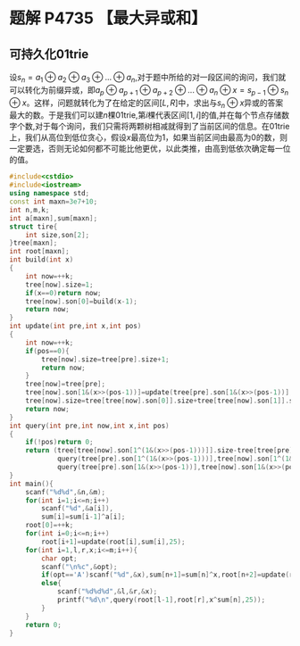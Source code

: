 # 题解 P4735 【最大异或和】

## 可持久化01trie

设$s_n=a_1\oplus a_2\oplus a_3\oplus ...\oplus a_n$,对于题中所给的对一段区间的询问，我们就可以转化为前缀异或，即$a_p\oplus a_{p+1}\oplus a_{p+2}\oplus ...\oplus a_n\oplus x=s_{p-1}\oplus s_n\oplus x$。这样，问题就转化为了在给定的区间$[L,R]$中，求出与$s_n\oplus x$异或的答案最大的数。于是我们可以建$n$棵01trie,第$i$棵代表区间$[1,i]$的值,并在每个节点存储数字个数,对于每个询问，我们只需将两颗树相减就得到了当前区间的信息。在01trie上，我们从高位到低位贪心，假设$x$最高位为1，如果当前区间由最高为0的数，则一定要选，否则无论如何都不可能比他更优，以此类推，由高到低依次确定每一位的值。

```cpp
#include<cstdio>
#include<iostream>
using namespace std;
const int maxn=3e7+10;
int n,m,k;
int a[maxn],sum[maxn];
struct tire{
	int size,son[2];
}tree[maxn];
int root[maxn];
int build(int x)
{
	int now=++k;
	tree[now].size=1;
	if(x==0)return now;
	tree[now].son[0]=build(x-1);
	return now;	
}
int update(int pre,int x,int pos)
{
	int now=++k;
	if(pos==0){
		tree[now].size=tree[pre].size+1;
		return now;
	}
	tree[now]=tree[pre];
	tree[now].son[1&(x>>(pos-1))]=update(tree[pre].son[1&(x>>(pos-1))],x,pos-1);
	tree[now].size=tree[tree[now].son[0]].size+tree[tree[now].son[1]].size;
	return now;
}
int query(int pre,int now,int x,int pos)
{
	if(!pos)return 0;
	return (tree[tree[now].son[1^(1&(x>>(pos-1)))]].size-tree[tree[pre].son[1^(1&(x>>(pos-1)))]].size)?
			query(tree[pre].son[1^(1&(x>>(pos-1)))],tree[now].son[1^(1&(x>>(pos-1)))],x,pos-1)+(1<<(pos-1)):
			query(tree[pre].son[1&(x>>(pos-1))],tree[now].son[1&(x>>(pos-1))],x,pos-1);
}
int main(){
	scanf("%d%d",&n,&m);
	for(int i=1;i<=n;i++)
		scanf("%d",&a[i]),
		sum[i]=sum[i-1]^a[i];
	root[0]=++k;
	for(int i=0;i<=n;i++)
		root[i+1]=update(root[i],sum[i],25);
	for(int i=1,l,r,x;i<=m;i++){
		char opt;
		scanf("\n%c",&opt);
		if(opt=='A')scanf("%d",&x),sum[n+1]=sum[n]^x,root[n+2]=update(root[n+1],sum[n+1],25),n++;
		else{
			scanf("%d%d%d",&l,&r,&x);
			printf("%d\n",query(root[l-1],root[r],x^sum[n],25));
		}
	}
	return 0;
}
```

